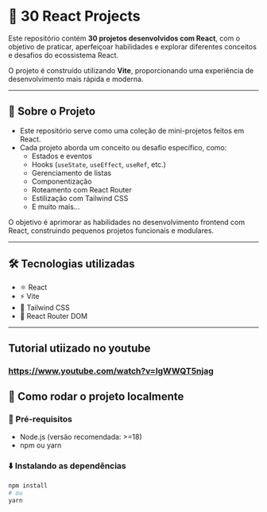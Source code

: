 # 🚀 30 React Projects

Este repositório contém **30 projetos desenvolvidos com React**, com o objetivo de praticar, aperfeiçoar habilidades e explorar diferentes conceitos e desafios do ecossistema React.

O projeto é construído utilizando **Vite**, proporcionando uma experiência de desenvolvimento mais rápida e moderna.

---

## 🧠 Sobre o Projeto

- Este repositório serve como uma coleção de mini-projetos feitos em React.
- Cada projeto aborda um conceito ou desafio específico, como:
  - Estados e eventos
  - Hooks (`useState`, `useEffect`, `useRef`, etc.)
  - Gerenciamento de listas
  - Componentização
  - Roteamento com React Router
  - Estilização com Tailwind CSS
  - E muito mais...

O objetivo é aprimorar as habilidades no desenvolvimento frontend com React, construindo pequenos projetos funcionais e modulares.

---

## 🛠️ Tecnologias utilizadas

- ⚛️ React
- ⚡ Vite
- 🎨 Tailwind CSS
- 🔗 React Router DOM

---

## Tutorial utiizado no youtube

### https://www.youtube.com/watch?v=IgWWQT5njag

## 🚀 Como rodar o projeto localmente

### 🔧 Pré-requisitos

- Node.js (versão recomendada: >=18)
- npm ou yarn

### ⬇️ Instalando as dependências

```bash
npm install
# ou
yarn
```

